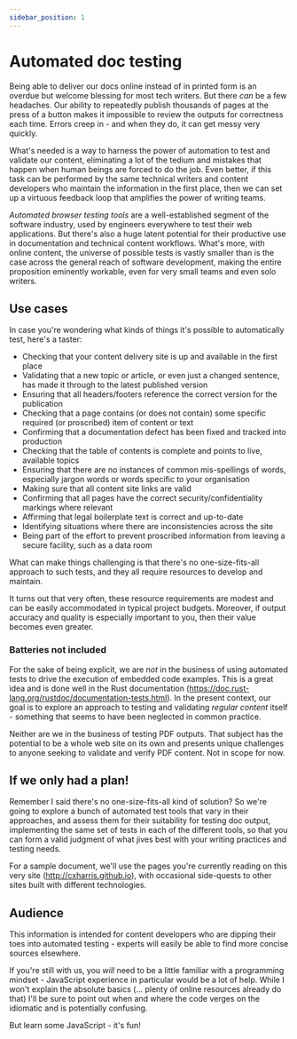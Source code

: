 ```yaml
---
sidebar_position: 1
---
```


# Automated doc testing

Being able to deliver our docs online instead of in printed form is an overdue but welcome blessing for most tech writers. But there _can_ be a few headaches. Our ability to repeatedly publish thousands of pages at the press of a button makes it impossible to review the outputs for correctness each time. Errors creep in - and when they do, it can get messy very quickly. 

What's needed is a way to harness the power of automation to test and validate our content, eliminating a lot of the tedium and mistakes that happen when human beings are forced to do the job. Even better, if this task can be performed by the same technical writers and content developers who maintain the information in the first place, then we can set up a virtuous feedback loop that amplifies the power of writing teams.

*Automated browser testing tools* are a well-established segment of the software industry, used by engineers everywhere to test their web applications. But there's also a huge latent potential for their productive use in documentation and technical content workflows. What's more, with online content, the universe of possible tests is vastly smaller than is the case across the general reach of software development, making the entire proposition eminently workable, even for very small teams and even solo writers.
## Use cases

In case you're wondering what kinds of things it's possible to automatically test, here's a taster:

- Checking that your content delivery site is up and available in the first place
- Validating that a new topic or article, or even just a changed sentence, has made it through to the latest published version
- Ensuring that all headers/footers reference the correct version for the publication
- Checking that a page contains (or does not contain) some specific required (or proscribed) item of content or text
- Confirming that a documentation defect has been fixed and tracked into production
- Checking that the table of contents is complete and points to live, available topics
- Ensuring that there are no instances of common mis-spellings of words, especially jargon words or words specific to your organisation
- Making sure that all content site links are valid
- Confirming that all pages have the correct security/confidentiality markings where relevant
- Affirming that legal boilerplate text is correct and up-to-date
- Identifying situations where there are inconsistencies across the site
- Being part of the effort to prevent proscribed information from leaving a secure facility, such as a data room

What can make things challenging is that there's no one-size-fits-all approach to such tests, and they all require resources to develop and maintain. 

It turns out that very often, these resource requirements are modest and can be easily accommodated in typical project budgets. Moreover, if output accuracy and quality is especially important to you, then their value becomes even greater.

### Batteries not included
For the sake of being explicit, we are _not_ in the business of using automated tests to drive the execution of embedded code examples. This is a great idea and is done well in the Rust documentation (https://doc.rust-lang.org/rustdoc/documentation-tests.html). In the present context, our goal is to explore an approach to testing and validating _regular content_ itself - something that seems to have been neglected in common practice.

Neither are we in the business of testing PDF outputs. That subject has the potential to be a whole web site on its own and presents unique challenges to anyone seeking to validate and verify PDF content. Not in scope for now.

## If we only had a plan!
Remember I said there's no one-size-fits-all kind of solution? So we're going to explore a bunch of automated test tools that vary in their approaches, and assess them for their suitability for testing doc output, implementing the same set of tests in each of the different tools, so that you can form a valid judgment of what jives best with your writing practices and testing needs.

For a sample document, we'll use the pages you're currently reading on this very site (http://cxharris.github.io), with occasional side-quests to other sites built with different technologies.
## Audience
This information is intended for content developers who are dipping their toes into automated testing - experts will easily be able to find more concise sources elsewhere.

If you're still with us, you _will_ need to be a little familiar with a programming mindset - JavaScript experience in particular would be a lot of help. While I won't explain the absolute basics (... plenty of online resources already do that) I'll be sure to point out when and where the code verges on the idiomatic and is potentially confusing.

But learn some JavaScript - it's fun!

